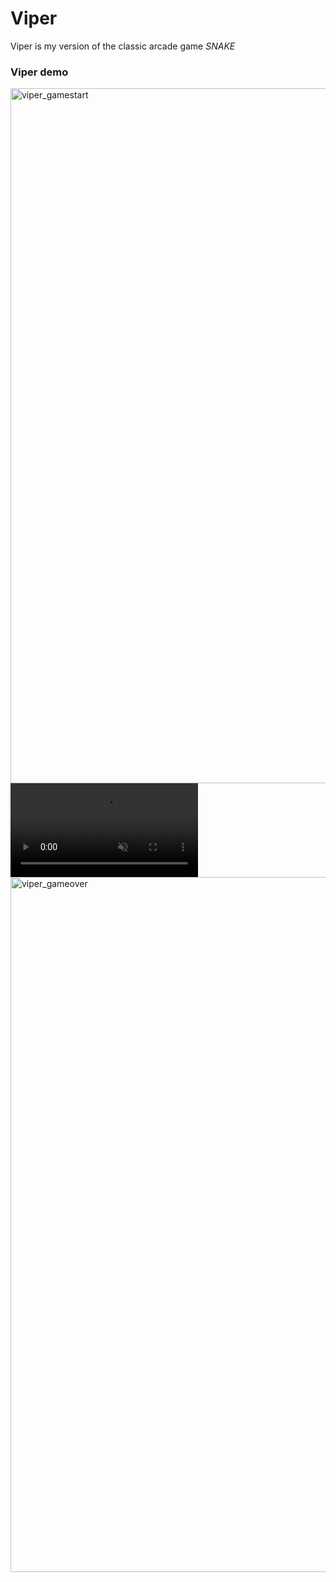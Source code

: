 # Viper
Viper is my version of the classic arcade game *SNAKE*

### Viper demo
<img width="1112" alt="viper_gamestart" src="https://github.com/user-attachments/assets/66cf96aa-505a-453a-a887-0da083a93523">
<video src="https://github.com/user-attachments/assets/7a4f838c-71be-4d6b-9217-e1352be2b467" type="video/mov" muted autoplay loop></video>
<img width="1112" alt="viper_gameover" src="https://github.com/user-attachments/assets/3016dd44-8040-43fa-81b3-4d89a3fd8316">
